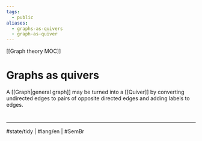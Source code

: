 ```yaml
---
tags:
  - public
aliases:
  - graphs-as-quivers
  - graph-as-quiver
---
```

[[Graph theory MOC]]
# Graphs as quivers

A [[Graph|general graph]] may be turned into a [[Quiver]] by converting undirected edges to pairs of opposite directed edges and adding labels to edges.

#
---
#state/tidy | #lang/en | #SemBr
